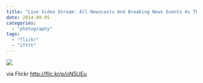 ```yaml
---
title: "Live Video Stream: All Newscasts And Breaking News Events As They Happen « CBS San Francisco 2014-09-04 15-24-52"
date: 2014-09-05
categories: 
  - "photography"
tags: 
  - "flickr"
  - "ifttt"
---
```


![](https://farm4.staticflickr.com/3875/14961365320_2c0417527e.jpg)  

  
  
via Flickr http://flic.kr/p/oN5UEu
